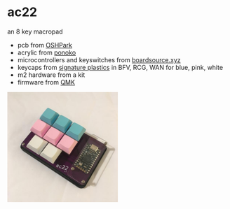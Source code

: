 # ac22
an 8 key macropad

* pcb from [OSHPark](https://oshpark.com)
* acrylic from [ponoko](https://ponoko.com)
* microcontrollers and keyswitches from [boardsource.xyz](https://boardsource.xyz)
* keycaps from [signature plastics](https://pimpmykeyboard.com) in BFV, RCG, WAN for blue, pink, white
* m2 hardware from a kit
* firmware from [QMK](https://qmk.fm/)

<img src="https://github.com/evanmcook/ac22/blob/main/images/top.jpg" width="50%">

